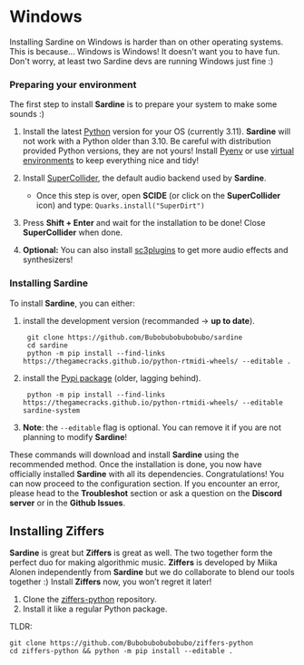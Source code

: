 # Windows

Installing Sardine on Windows is harder than on other operating systems.
This is because... Windows is Windows! It doesn't want you to have fun. Don't worry,
at least two Sardine devs are running Windows just fine :)

### Preparing your environment

The first step to install **Sardine** is to prepare your system to make some sounds :)

1) Install the latest [Python](https://www.python.org/) version for your OS (currently 3.11). 
    **Sardine** will not work with a Python older than 3.10. Be careful with distribution provided Python versions, they are not yours! Install [Pyenv](https://github.com/pyenv/pyenv) or use [virtual environments](https://docs.python.org/3/library/venv.html) to keep everything nice and tidy!
2) Install [SuperCollider](https://supercollider.github.io/), the default audio backend used by **Sardine**.
    -   Once this step is over, open **SCIDE** (or click on the **SuperCollider** icon) and type:
    ```Quarks.install("SuperDirt")```

3) Press **Shift + Enter** and wait for the installation to be done! Close **SuperCollider** when done.

4) **Optional:** You can also install [sc3plugins](https://github.com/supercollider/sc3-plugins) to get more audio effects and synthesizers!


### Installing Sardine

To install **Sardine**, you can either:

1) install the development version (recommanded -> **up to date**).
    
        git clone https://github.com/Bubobubobubobubo/sardine
        cd sardine
        python -m pip install --find-links https://thegamecracks.github.io/python-rtmidi-wheels/ --editable .

2) install the [Pypi package](https://pypi.org/project/sardine-system/) (older, lagging behind).
   
        python -m pip install --find-links https://thegamecracks.github.io/python-rtmidi-wheels/ --editable sardine-system
3) **Note**: the `--editable` flag is optional. You can remove it if you are not planning to modify **Sardine**!

These commands will download and install **Sardine** using the recommended method. Once the installation is done, you now have officially installed **Sardine** with all its dependencies. Congratulations! You can now proceed to the configuration section. If you encounter an error, please head to the **Troubleshot** section or ask a question on the **Discord server** or in the **Github Issues**.

## Installing Ziffers

**Sardine** is great but **Ziffers** is great as well. The two together form the perfect duo for making algorithmic music. **Ziffers** is developed by Miika Alonen independently from **Sardine** but we do collaborate to blend our tools together :) Install **Ziffers** now, you won&rsquo;t regret it later!

1) Clone the [ziffers-python](https://github.com/Bubobubobubobubo/ziffers-python) repository.
2) Install it like a regular Python package.

TLDR:

    git clone https://github.com/Bubobubobubobubo/ziffers-python
    cd ziffers-python && python -m pip install --editable .

